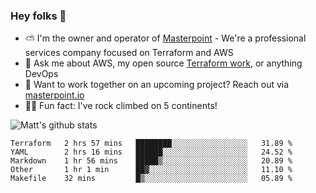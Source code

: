 

### Hey folks 👋

- ⛅️ I'm the owner and operator of [Masterpoint](https://masterpoint.io) - We're a professional services company focused on Terraform and AWS
- 💬 Ask me about AWS, my open source [Terraform work](https://github.com/masterpointio?q=terraform&type=&language=hcl), or anything DevOps
- 🔨 Want to work together on an upcoming project? Reach out via [masterpoint.io](https://masterpoint.io)
- 🧗‍♂️ Fun fact: I've rock climbed on 5 continents! 


![Matt's github stats](https://github-readme-stats.vercel.app/api?username=Gowiem&count_private=true&theme=cobalt&show_icons=true)

<!--START_SECTION:waka-->
```text
Terraform   2 hrs 57 mins   ████████░░░░░░░░░░░░░░░░░   31.89 % 
YAML        2 hrs 16 mins   ██████░░░░░░░░░░░░░░░░░░░   24.52 % 
Markdown    1 hr 56 mins    █████▒░░░░░░░░░░░░░░░░░░░   20.89 % 
Other       1 hr 1 min      ██▓░░░░░░░░░░░░░░░░░░░░░░   11.10 % 
Makefile    32 mins         █▒░░░░░░░░░░░░░░░░░░░░░░░   05.89 % 
```
<!--END_SECTION:waka-->
